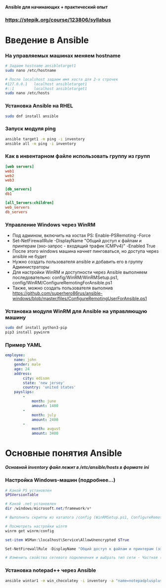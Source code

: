 #### Ansible для начинающих + практический опыт
### https://stepik.org/course/123806/syllabus

# Введение в Ansible

### На управляемых машинах меняем hostname
```bash
# Задаем hostname ansibletarget1
sudo nano /etc/hostname

# После localshost задаем имя хоста для 2-х строчек
#127.0.0.1   localhost ansibletarget1
#::1         localhost ansibletarget1
sudo nano /etc/hosts
```

### Установка Ansible на RHEL
```bash
sudo dnf install ansible
```

### Запуск модуля ping
```bash
ansible target1 -m ping -i inventory
ansible all -m ping -i inventory
```

### Как в инвентарном файле использовать группу из групп
```ini
[web servers]
web1
web2
web3

[db_servers]
db1

[all_Servers:children]
web_servers
db_servers
```

### Управление Windows через WinRM
- Под админом, включить на хостах PS: Enable-PSRemoting -Force
- Set-NetFirewallRule -DisplayName "Общий доступ к файлам и принтерам (эхо-запрос - входящий трафик ICMPv4)" -Enabled True
- После этого windows машина начнет пинговаться, но доступа через ansible не будет
- Нужно создать пользователя ansible и добавить его в группу Администраторы
- Для настройки WinRM и доступности через Ansible выполняем последовательно:
config/WinRM/WinRMSetup.ps1, config/WinRM/ConfigureRemotingForAnsible.ps1
- Также, можно создать пользователя выполнив https://github.com/superhero86rus/ansible-windows/blob/master/files/ConfigureRemotingUserForAnsible.ps1

### Установка модуля WinRM для Ansible на управляющую машину
```bash
sudo dnf install python3-pip
pip3 install pywinrm
```

### Пример YAML
```yaml
employee:
    name: john
    gender: male
    age: 24
    address:
        city: edison
        state: 'new jersey'
        country: 'united states'
    payslips:
        -
            month: june
            amount: 1400
        -
            month: july
            amount: 2400
        -
            month: august
            amount: 3400
```

# Основные понятия Ansible

##### Основной inventory файл лежит в /etc/ansible/hosts в формате ini

### Настройка Windows-машин (подробнее...)
```powershell
# Какой PS установлен
$PSVersionTable

# Какой .net установлен
dir /windows/microsoft.net/framework/v*

# Выполнить скрипты из каталога /config (WinRMSetup.ps1, ConfigureRemotingForAnsible.ps1, ConfigureRemotingUserForAnsible.ps1)

# Посмотреть настройки winrm
winrm get winrm/config

set-item WSMan:\localhost\Service\AllowUnencrypted $True

Set-NetFirewallRule -DisplayName "Общий доступ к файлам и принтерам (эхо-запрос - входящий трафик ICMPv4)" -Enabled True

# Изменить свойства сетевого подключения и выбрать тип сети - Частная (вместо общедоступной)
```

### Установка notepad++ через Ansible
```bash
ansible wintar1 -m win_chocolatey -i inventory -a "name=notepadplusplus state=present"
```